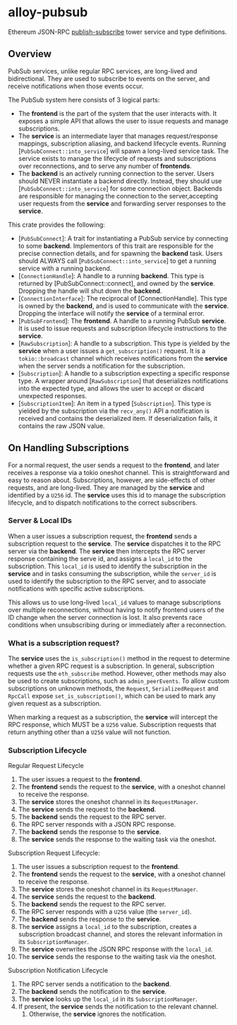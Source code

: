 # alloy-pubsub

Ethereum JSON-RPC [publish-subscribe] tower service and type definitions.

[publish-subscribe]: https://en.wikipedia.org/wiki/Publish%E2%80%93subscribe_pattern

## Overview

PubSub services, unlike regular RPC services, are long-lived and
bidirectional. They are used to subscribe to events on the server, and
receive notifications when those events occur.

The PubSub system here consists of 3 logical parts:

- The **frontend** is the part of the system that the user interacts with.
  It exposes a simple API that allows the user to issue requests and manage
  subscriptions.
- The **service** is an intermediate layer that manages request/response
  mappings, subscription aliasing, and backend lifecycle events. Running
  [`PubSubConnect::into_service`] will spawn a long-lived service task. The
  service exists to manage the lifecycle of requests and subscriptions over
  reconnections, and to serve any number of **frontends**.
- The **backend** is an actively running connection to the server. Users
  should NEVER instantiate a backend directly. Instead, they should use
  [`PubSubConnect::into_service`] for some connection object. Backends
  are responsible for managing the connection to the server,accepting user
  requests from the **service** and forwarding server responses to the
  **service**.

This crate provides the following:

- [`PubSubConnect`]: A trait for instantiating a PubSub service by connecting
  to some **backend**. Implementors of this trait are responsible for
  the precise connection details, and for spawning the **backend** task.
  Users should ALWAYS call [`PubSubConnect::into_service`] to get a running
  service with a running backend.
- [`ConnectionHandle`]: A handle to a running **backend**. This type is
  returned by [PubSubConnect::connect], and owned by the **service**.
  Dropping the handle will shut down the **backend**.
- [`ConnectionInterface`]: The reciprocal of [ConnectionHandle]. This type
  is owned by the **backend**, and is used to communicate with the
  **service**. Dropping the interface will notify the **service** of a
  terminal error.
- [`PubSubFrontend`]: The **frontend**. A handle to a running PubSub
  **service**. It is used to issue requests and subscription lifecycle
  instructions to the **service**.
- [`RawSubscription`]: A handle to a subscription. This type is yielded by
  the **service** when a user issues a `get_subscription()` request. It is a
  `tokio::broadcast` channel which receives notifications from the **service**
  when the server sends a notification for the subscription.
- [`Subscription`]: A handle to a subscription expecting a specific response
  type. A wrapper around [`RawSubscription`] that deserializes notifications
  into the expected type, and allows the user to accept or discard unexpected
  responses.
- [`SubscriptionItem`]: An item in a typed [`Subscription`]. This type is
  yielded by the subscription via the `recv_any()` API a notification is
  received and contains the deserialized item. If deserialization fails, it
  contains the raw JSON value.

## On Handling Subscriptions

For a normal request, the user sends a request to the **frontend**, and
later receives a response via a tokio oneshot channel. This is straightforward
and easy to reason about. Subscriptions, however, are side-effects of other
requests, and are long-lived. They are managed by the **service** and
identified by a `U256` id. The **service** uses this id to manage the
subscription lifecycle, and to dispatch notifications to the correct
subscribers.

### Server & Local IDs

When a user issues a subscription request, the **frontend** sends a
subscription request to the **service**. The **service** dispatches it to the
RPC server via the **backend**. The **service** then intercepts the RPC server
response containing the serve id, and assigns a `local_id` to the subscription.
This `local_id` is used to identify the subscription in the **service** and in
tasks consuming the subscription, while the `server_id` is used to identify the
subscription to the RPC server, and to associate notifications with specific
active subscriptions.

This allows us to use long-lived `local_id` values to manage subscriptions over
multiple reconnections, without having to notify frontend users of the ID change
when the server connection is lost. It also prevents race conditions when
unsubscribing during or immediately after a reconnection.

### What is a subscription request?

The **service** uses the `is_subscription()` method in the request to determine
whether a given RPC request is a subscription. In general, subscription requests
use the `eth_subscribe` method. However, other methods may also be used to
create subscriptions, such as `admin_peerEvents`. To allow custom subscriptions
on unknown methods, the `Request`, `SerializedRequest` and `RpcCall` expose
`set_is_subscription()`, which can be used to mark any given request as a
subscription.

When marking a request as a subscription, the **service** will intercept the
RPC response, which MUST be a `U256` value. Subscription requests that return
anything other than a `U256` value will not function.

### Subscription Lifecycle

Regular Request Lifecycle

1. The user issues a request to the **frontend**.
1. The **frontend** sends the request to the **service**, with a oneshot channel
   to receive the response.
1. The **service** stores the oneshot channel in its `RequestManager`.
1. The **service** sends the request to the **backend**.
1. The **backend** sends the request to the RPC server.
1. The RPC server responds with a JSON RPC response.
1. The **backend** sends the response to the **service**.
1. The **service** sends the response to the waiting task via the oneshot.

Subscription Request Lifecycle:

1. The user issues a subscription request to the **frontend**.
1. The **frontend** sends the request to the **service**, with a oneshot channel
   to receive the response.
1. The **service** stores the oneshot channel in its `RequestManager`.
1. The **service** sends the request to the **backend**.
1. The **backend** sends the request to the RPC server.
1. The RPC server responds with a `U256` value (the `server_id`).
1. The **backend** sends the response to the **service**.
1. The **service** assigns a `local_id` to the subscription, creates a
   subscription broadcast channel, and stores the relevant information in its
   `SubscriptionManager`.
1. The **service** overwrites the JSON RPC response with the `local_id`.
1. The **service** sends the response to the waiting task via the oneshot.

Subscription Notification Lifecycle

1. The RPC server sends a notification to the **backend**.
1. The **backend** sends the notification to the **service**.
1. The **service** looks up the `local_id` in its `SubscriptionManager`.
1. If present, the **service** sends the notification to the relevant channel.
   1. Otherwise, the **service** ignores the notification.
